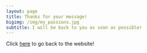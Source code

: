 ```yaml
---
layout: page
title: Thanks for your message!
bigimg: /img/my_passions.jpg
subtitle: I will be back to you as soon as possible!
---
```

 Click [here](https://nicolikim.github.io) to go back to the website!
